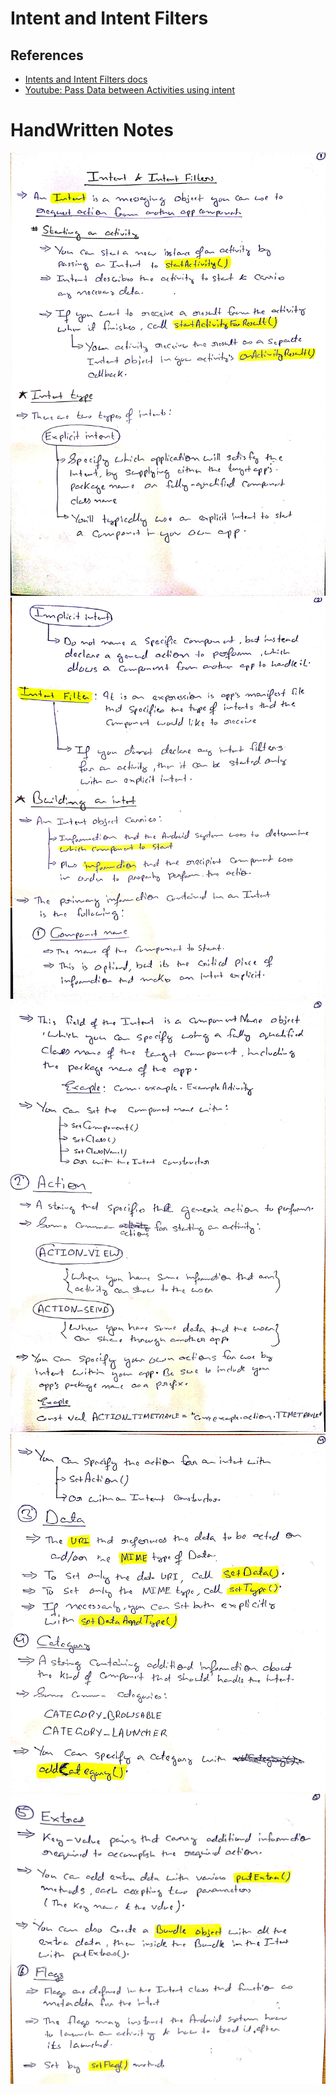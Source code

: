 # Intent and Intent Filters

## References
* [Intents and Intent Filters docs](https://developer.android.com/guide/components/intents-filters)
* [Youtube: Pass Data between Activities using intent](https://www.youtube.com/watch?v=uNV_qLfc5Zw)

# HandWritten Notes
<p align="center">
<img src="./1.jpg" alt="Page 1"/>
<img src="./2.jpg" alt="Page 2"/>
<img src="./3.jpg" alt="Page 3"/>
<img src="./4.jpg" alt="Page 4"/>
<img src="./5.jpg" alt="Page 5"/>
<p\>
